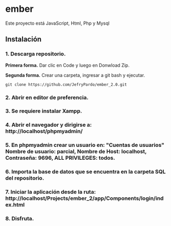 # ember
Este proyecto está JavaScript, Html, Php  y Mysql
## Instalación
### 1. Descarga repositorio.
**Primera forma.** Dar clic en Code y luego en Donwload Zip.

**Segunda forma.** Crear una carpeta, ingresar a git bash y ejecutar.

    git clone https://github.com/JefryPardo/ember_2.0.git

### 2. Abrir en editor de preferencia.
### 3. Se requiere instalar Xampp.
### 4. Abrir el navegador y dirigirse a: http://localhost/phpmyadmin/
### 5. En phpmyadmin crear un usuario en: "Cuentas de usuarios" Nombre de usuario: parcial, Nombre de Host: localhost, Contraseña: 9696, ALL PRIVILEGES: todos.
### 6. Importa la base de datos que se encuentra en la carpeta SQL del repositorio.

### 7. Iniciar la aplicación desde la ruta: http://localhost/Projects/ember_2/app/Components/login/index.html

### 8. Disfruta.

   
